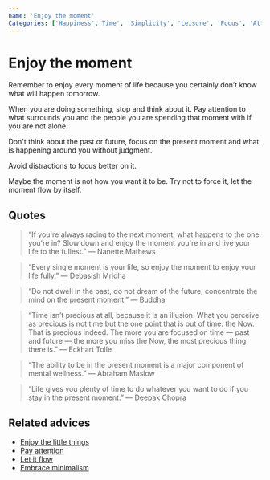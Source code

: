 ```yaml
---
name: 'Enjoy the moment'
Categories: ['Happiness','Time', 'Simplicity', 'Leisure', 'Focus', 'Attention', 'Mindfulness']
---
```

# Enjoy the moment

Remember to enjoy every moment of life because you certainly don’t know what will happen tomorrow.

When you are doing something, stop and think about it. Pay attention to what surrounds you and the people you are spending that moment with if you are not alone.

Don't think about the past or future, focus on the present moment and what is happening around you without judgment.

Avoid distractions to focus better on it.

Maybe the moment is not how you want it to be. Try not to force it, let the moment flow by itself.

## Quotes

> “If you're always racing to the next moment, what happens to the one you're in? Slow down and enjoy the moment you're in and live your life to the fullest.” ― Nanette Mathews

> “Every single moment is your life, so enjoy the moment to enjoy your life fully.” ― Debasish Mridha

> “Do not dwell in the past, do not dream of the future, concentrate the mind on the present moment.” — Buddha

> “Time isn’t precious at all, because it is an illusion. What you perceive as precious is not time but the one point that is out of time: the Now. That is precious indeed. The more you are focused on time — past and future — the more you miss the Now, the most precious thing there is.” ― Eckhart Tolle

> “The ability to be in the present moment is a major component of mental wellness.” — Abraham Maslow

> “Life gives you plenty of time to do whatever you want to do if you stay in the present moment.” — Deepak Chopra

## Related advices

- [Enjoy the little things](Enjoy%20the%20little%20things/index.md)
- [Pay attention](Pay%20attention/index.md)
- [Let it flow](Let%20it%20flow/index.md)
- [Embrace minimalism](Embrace%20minimalism/index.md)